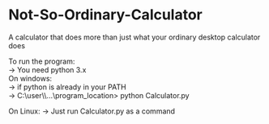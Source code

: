 # Not-So-Ordinary-Calculator
<p>
A calculator that does more than just what your ordinary desktop calculator does
</p>
  To run the program:
  <br>
  -> You need python 3.x
  <br>
  On windows:
  <br>
  -> if python is already in your PATH
  <br>
  -> C:\user\\...\program_location> python Calculator.py
  
  On Linux:
  -> Just run Calculator.py as a command
